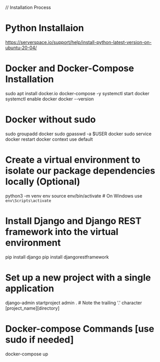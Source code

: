 // Installation Process

# Python Installaion

https://serverspace.io/support/help/install-python-latest-version-on-ubuntu-20-04/

# Docker and Docker-Compose Installation

sudo apt install docker.io docker-compose -y
systemctl start docker
systemctl enable docker
docker --version

# Docker without sudo

sudo groupadd docker
sudo gpasswd -a $USER docker
sudo service docker restart
docker context use default

# Create a virtual environment to isolate our package dependencies locally (Optional)

python3 -m venv env
source env/bin/activate # On Windows use `env\Scripts\activate`

# Install Django and Django REST framework into the virtual environment

pip install django
pip install djangorestframework

# Set up a new project with a single application

django-admin startproject admin . # Note the trailing '.' character [project_name][directory]

# Docker-compose Commands [use sudo if needed]

docker-compose up
